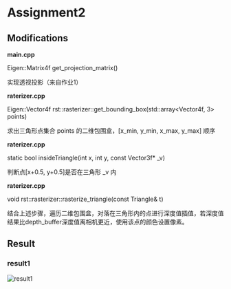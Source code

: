 # Assignment2

## Modifications

**main.cpp** 

Eigen::Matrix4f get_projection_matrix()

实现透视投影（来自作业1）

**raterizer.cpp** 

Eigen::Vector4f rst::rasterizer::get_bounding_box(std::array<Vector4f, 3> points)

求出三角形点集合 points 的二维包围盒，[x_min, y_min, x_max, y_max] 顺序

**raterizer.cpp** 

static bool insideTriangle(int x, int y, const Vector3f* _v)

判断点[x+0.5, y+0.5]是否在三角形 _v 内

**raterizer.cpp**

void rst::rasterizer::rasterize_triangle(const Triangle& t)

结合上述步骤，遍历二维包围盒，对落在三角形内的点进行深度值插值，若深度值结果比depth_buffer深度值离相机更近，使用该点的颜色设置像素。

## Result

### result1

![result1](https://s2.loli.net/2024/01/15/Kbz5igYWAweItmV.png)